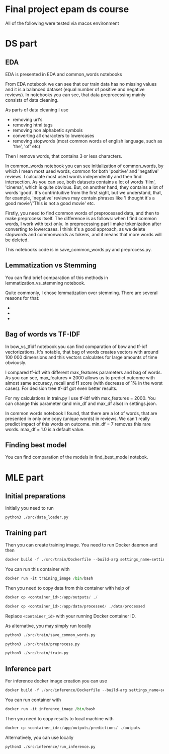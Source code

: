 # Final project epam ds course

All of the following were tested via macos environment

# DS part

## EDA
EDA is presented in EDA and common_words notebooks

From EDA notebook we can see that our train data has no missing values and it is a balanced dataset (equal number of positive and negative reviews). In notebooks you can see, that data preprocessing mainly consists of data cleaning.

As parts of data cleaning I use

- removing url's
- removing html tags
- removing non alphabetic symbols
- converting all characters to lowercases
- removing stopwords (most common words of english language, such as 'the', 'of' etc) 

Then I remove words, that contains 3 or less characters.

In common_words notebook you can see initialization of common_words, by which I mean most used words, common for both 'positive' and 'negative' reviews. I calculate most used words independently and then find intersection. As you can see, both datasets contains a lot of words 'film', 'cinema', which is quite obvious. But, on another hand, they contains a lot of words 'good'. It's contrintuitive from the first sight, but we understand, that, for example, 'negative' reviews may contain phrases like 'I thought it's a good movie'/'This is not a good movie' etc.

Firstly, you need to find common words of preprocessed data, and then to make preprocess itself. The difference is as follows: when I find common words, I work with text only. In preprocessing part I make tokenization after converting to lowercases. I think it's a good approach, as we delete stopwords and commonwords as tokens, and it means that more words will be deleted.

This notebooks code is in save_common_words.py and preprocess.py.

## Lemmatization vs Stemming

You can find brief comparation of this methods in lemmatization_vs_stemming notebook.

Quite commonly, I chose lemmatization over stemming.
There are several reasons for that:

-
-
-


## Bag of words vs TF-IDF

In bow_vs_tfidf notebook you can find comparation of bow and tf-idf vectorizations. It's notable, that bag of words creates vectors with around 100 000 dimensions and this vectors calculates for large amounts of time obviously. 

I compared tf-idf with different max_features parameters and bag of words. As you can see, max_features = 2000 allows us to predict outcome with almost same accuracy, recall and f1 score (with decrease of 1% in the worst cases). For decision tree tf-idf got even better results. 

For my calculations in train.py I use tf-idf with max_features = 2000. You can change this parameter (and min_df and max_df also) in settings.json.

In common words notebook I found, that there are a lot of words, that are presented in only one copy (unique words) in reviews. We can't really predict impact of this words on outcome. min_df = 7 removes this rare words. max_df = 1.0 is a default value.

## Finding best model

You can find comparation of the models in find_best_model notebok.

# MLE part

## Initial preparations

Initially you need to run 

`python3 ./src/data_loader.py`

## Training part

Then you can create training image. You need to run Docker daemon and then 

```python
docker build -f ./src/train/Dockerfile --build-arg settings_name=settings.json -t training_image .
```
You can run this container with 

```python
docker run -it training_image /bin/bash
```

Then you need to copy data from this container with help of 


```python
docker cp <container_id>:/app/outputs/ ./

docker cp <container_id>:/app/data/processed/ ./data/processed
```


Replace `<container_id>` with your running Docker container ID.

As alternative, you may simply run locally

```python
python3 ./src/train/save_common_words.py

python3 ./src/train/preprocess.py

python3 ./src/train/train.py
```

## Inference part

For inference docker image creation you can use 

```python
docker build -f ./src/inference/Dockerfile --build-arg settings_name=settings.json -t inference_image .
```

You can run container with 

```python
docker run -it inference_image /bin/bash 
```

Then you need to copy results to local machine with 

```python
docker cp <container_id>:/app/outputs/predictions/ ./outputs
```

Alternatively, you can use locally

```python
python3 ./src/inference/run_inference.py
```